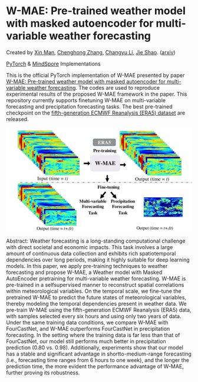 # W-MAE: Pre-trained weather model with masked autoencoder for multi-variable weather forecasting
Created by [Xin Man](https://github.com/Gufrannn), [Chenghong Zhang](), [Changyu Li](), [Jie Shao](https://cfm.uestc.edu.cn/~shaojie/). ([arxiv](https://arxiv.org/pdf/2210.02199))

[PyTorch](https://github.com/Gufrannn/W-MAE/tree/main/PyTorch) & [MindSpore](https://github.com/Gufrannn/W-MAE/tree/main/MindSpore) Implementations

This is the official PyTorch implementation of W-MAE presented by paper [W-MAE: Pre-trained weather model with masked autoencoder for multi-variable weather forecasting](https://arxiv.org/pdf/2210.02199). The codes are used to reproduce experimental results of the proposed W-MAE framework in the paper.
This repository currently supports finetuning W-MAE on multi-variable forecasting and precipitation forecasting tasks.
The best pre-trained checkpoint on the [fifth-generation ECMWF Reanalysis (ERA5) dataset](https://rmets.onlinelibrary.wiley.com/doi/full/10.1002/qj.3803) are released.

![Overview of W-MAE](https://github.com/Gufrannn/W-MAE/blob/main/imgs/Showcase.jpg)

Abstract: Weather forecasting is a long-standing computational challenge with direct societal and
economic impacts. This task involves a large amount of continuous data collection and
exhibits rich spatiotemporal dependencies over long periods, making it highly suitable
for deep learning models. In this paper, we apply pre-training techniques to weather
forecasting and propose W-MAE, a Weather model with Masked AutoEncoder
pretraining for multi-variable weather forecasting. W-MAE is pre-trained in a selfsupervised
manner to reconstruct spatial correlations within meteorological variables.
On the temporal scale, we fine-tune the pretrained W-MAE to predict the future states
of meteorological variables, thereby modeling the temporal dependencies present in
weather data. We pre-train W-MAE using the fifth-generation ECMWF Reanalysis
(ERA5) data, with samples selected every six hours and using only two years of data.
Under the same training data conditions, we compare W-MAE with FourCastNet, and
W-MAE outperforms FourCastNet in precipitation forecasting. In the setting where the
training data is far less than that of FourCastNet, our model still performs much better
in precipitation prediction (0.80 vs. 0.98). Additionally, experiments show that our
model has a stable and significant advantage in shortto-medium-range forecasting
(i.e., forecasting time ranges from 6 hours to one week), and the longer the prediction
time, the more evident the performance advantage of W-MAE, further proving its
robustness.
